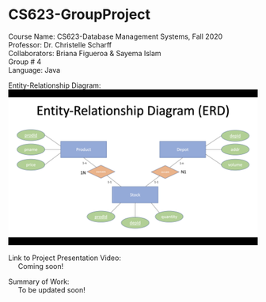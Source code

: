 # CS623-GroupProject
Course Name: CS623-Database Management Systems, Fall 2020
<br/>
Professor: Dr. Christelle Scharff
<br/>
Collaborators: Briana Figueroa & Sayema Islam
<br/>
Group # 4
<br/>
Language: Java
<br/>

Entity-Relationship Diagram:
<br/>
![alt text](https://github.com/saye2427/CS623-GroupProject/blob/main/Project_ERD.png?raw=true)
<br/>

Link to Project Presentation Video:
<br/>&nbsp;&nbsp;&nbsp;&nbsp;&nbsp;Coming soon!
<br/>

Summary of Work:
<br/>&nbsp;&nbsp;&nbsp;&nbsp;&nbsp;To be updated soon!